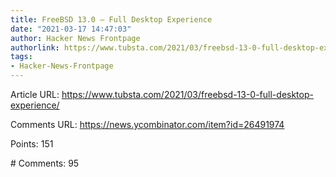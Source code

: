 ```yaml
---
title: FreeBSD 13.0 – Full Desktop Experience
date: "2021-03-17 14:47:03"
author: Hacker News Frontpage
authorlink: https://www.tubsta.com/2021/03/freebsd-13-0-full-desktop-experience/
tags:
- Hacker-News-Frontpage
---
```


<p>Article URL: <a href="https://www.tubsta.com/2021/03/freebsd-13-0-full-desktop-experience/">https://www.tubsta.com/2021/03/freebsd-13-0-full-desktop-experience/</a></p>
<p>Comments URL: <a href="https://news.ycombinator.com/item?id=26491974">https://news.ycombinator.com/item?id=26491974</a></p>
<p>Points: 151</p>
<p># Comments: 95</p>

